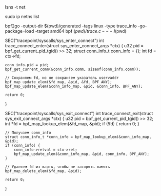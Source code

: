 lsns -t net


sudo ip netns list


bpf2go -output-dir $(pwd)/generated -tags linux -type trace_info -go-package=load -target amd64 bpf $(pwd)/trace.c -- -I$(pwd)


SEC("tracepoint/syscalls/sys_enter_connect")
int trace_connect_enter(struct sys_enter_connect_args *ctx) {
    u32 pid = bpf_get_current_pid_tgid() >> 32;
    struct conn_info_t conn_info = {};
    int fd = ctx->fd;

    conn_info.pid = pid;
    bpf_get_current_comm(&conn_info.comm, sizeof(conn_info.comm));

    // Сохраняем fd, но не сохраняем указатель uservaddr
    bpf_map_update_elem(&fd_map, &pid, &fd, BPF_ANY);
    bpf_map_update_elem(&conn_info_map, &pid, &conn_info, BPF_ANY);

    return 0;
}

SEC("tracepoint/syscalls/sys_exit_connect")
int trace_connect_exit(struct sys_exit_connect_args *ctx) {
    u32 pid = bpf_get_current_pid_tgid() >> 32;
    int *fd = bpf_map_lookup_elem(&fd_map, &pid);
    if (!fd) {
        return 0;
    }

    // Получаем conn_info
    struct conn_info_t *conn_info = bpf_map_lookup_elem(&conn_info_map, &pid);
    if (conn_info) {
        conn_info->retval = ctx->ret;
        bpf_map_update_elem(&conn_info_map, &pid, conn_info, BPF_ANY);
    }

    // Удаляем fd из карты, чтобы не засорять память
    bpf_map_delete_elem(&fd_map, &pid);
    
    return 0;
}





